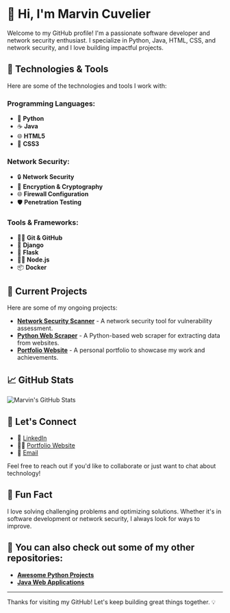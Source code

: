 # 👋 Hi, I'm Marvin Cuvelier

Welcome to my GitHub profile! I'm a passionate software developer and network security enthusiast. I specialize in Python, Java, HTML, CSS, and network security, and I love building impactful projects.

## 🔧 Technologies & Tools

Here are some of the technologies and tools I work with:

### Programming Languages:
- 🐍 **Python**
- ☕ **Java**
- 🌐 **HTML5**
- 🎨 **CSS3**

### Network Security:
- 🔒 **Network Security**
- 🔐 **Encryption & Cryptography**
- 🌐 **Firewall Configuration**
- 🛡️ **Penetration Testing**

### Tools & Frameworks:
- 🧑‍💻 **Git & GitHub**
- 🚀 **Django**
- 📱 **Flask**
- 🧑‍💻 **Node.js**
- 📦 **Docker**

## 🚀 Current Projects
Here are some of my ongoing projects:

- **[Network Security Scanner](https://github.com/MarvinCuvelier/network-security-scanner)** - A network security tool for vulnerability assessment.
- **[Python Web Scraper](https://github.com/MarvinCuvelier/python-web-scraper)** - A Python-based web scraper for extracting data from websites.
- **[Portfolio Website](https://marvincuvelier.com)** - A personal portfolio to showcase my work and achievements.

## 📈 GitHub Stats

![Marvin's GitHub Stats](https://github-readme-stats.vercel.app/api?username=MarvinCuvelier&show_icons=true&count_private=true&hide_title=true&hide=prs&theme=radical)

## 🔗 Let's Connect
- 💼 [LinkedIn](https://www.linkedin.com/in/marvin-cuvelier)
- 🦸‍♂️ [Portfolio Website](https://marvincuvelier.com)
- 📧 [Email](mailto:marvin@example.com)

Feel free to reach out if you'd like to collaborate or just want to chat about technology!

## 🤖 Fun Fact
I love solving challenging problems and optimizing solutions. Whether it's in software development or network security, I always look for ways to improve.

## 👀 You can also check out some of my other repositories:

- **[Awesome Python Projects](https://github.com/MarvinCuvelier/awesome-python-projects)**
- **[Java Web Applications](https://github.com/MarvinCuvelier/java-web-applications)**

---

Thanks for visiting my GitHub! Let's keep building great things together. 💡
